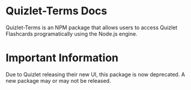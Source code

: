 # Quizlet-Terms Docs 
Quizlet-Terms is an NPM package that allows users to access Quizlet Flashcards programatically using the Node.js engine. 

# Important Information 
Due to Quizlet releasing their new UI, this package is now deprecated. A new package may or may not be released. 

